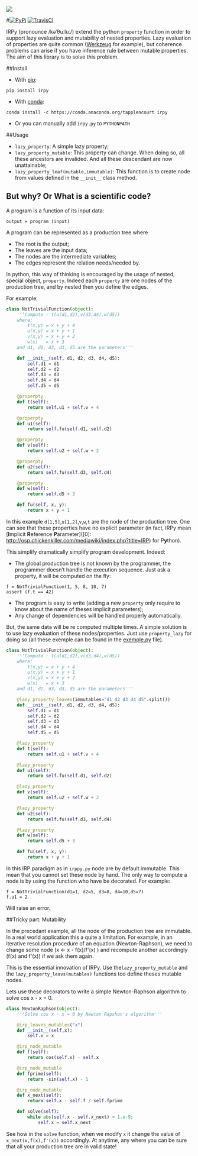 ![](https://zippy.gfycat.com/SarcasticOpenHedgehog.gif)

#[![PyPi](https://img.shields.io/pypi/v/irpy.svg)](https://pypi.python.org/pypi/irpy) [![TravisCI](https://img.shields.io/travis/TApplencourt/IRPy.svg)]()


IRPy (pronounce /kəˈθuːluː/) extend the python `property` function in order to support lazy evaluation and mutability of nested properties.
Lazy evaluation of properties are quite common ([Werkzeug](http://werkzeug.pocoo.org/docs/0.11/utils/#werkzeug.utils.cached_property) for example),
but coherence problems can arise if you have inference rule between mutable properties. The aim of this library is to solve this problem.


##Install
- With [pip](https://pip.pypa.io/en/stable/):
```
pip install irpy
```
- With [conda](http://conda.pydata.org/docs/): 
```
conda install -c https://conda.anaconda.org/tapplencourt irpy
```
- Or you can manually add `irpy.py` to `PYTHONPATH` 

##Usage

- `lazy_property`: A simple lazy property;
- `lazy_property_mutable`: This property can change. When doing so, all these ancestors are invalided. And all these descendant are now unattainable;
- `lazy_property_leaf(mutable,immutable)`: This function is to create node from values defined in the `__init__` class method.

## But why? Or What is a scientific code?
A program is a function of its input data:
```
output = program (input)
```
A program can be represented as a production tree where
- The root is the output;
- The leaves are the input data; 
- The nodes are the intermediate variables;
- The edges represent the relation needs/needed by.

In python, this way of thinking is encouraged by the usage of nested, special object, `property`. Indeed each `property` are one nodes of the production tree, and by nested then you define the edges. 

For example:
```python
class NotTrivialFunction(object):
    '''Compute : t(u(d1,d2),v(d3,d4),w(d5))
    where:
        t(x,y) = x + y + 4
        u(x,y) = x + y + 1
        v(x,y) = x + y + 2
        w(x)   = x + 3
    and d1, d2, d3, d3, d5 are the parameters'''

    def __init__(self, d1, d2, d3, d4, d5):
        self.d1 = d1
        self.d2 = d2
        self.d3 = d3
        self.d4 = d4
        self.d5 = d5

    @properpty
    def t(self):
        return self.u1 + self.v + 4

    @properpty
    def u1(self):
        return self.fu(self.d1, self.d2)

    @properpty
    def v(self):
        return self.u2 + self.w + 2

    @properpty
    def u2(self):
        return self.fu(self.d3, self.d4)

    @properpty
    def w(self):
        return self.d5 + 3

    def fu(self, x, y):
        return x + y + 1

```

In this example `d[1,5]`,`u[1,2]`,`v`,`w`,`t` are the node of the production tree. One can see that these properties have no explicit parameter 
(in fact, IRPy mean [**I**mplicit **R**eference **P**arameter](\[0\]: http://osp.chickenkiller.com/mediawiki/index.php?title=IRP) for P**y**thon).

This simplify dramatically simplify program development. Indeed:
- The global production tree is not known by the programmer, the programmer doesn’t handle the execution sequence. Just ask a property, it will be computed on the fly:
```
f = NotTrivialFunction(1, 5, 8, 10, 7)
assert (f.t == 42)
```
- The program is easy to write (adding a new `property` only require to know about the name of theses implicit parameters); 
- Any change of dependencies will be handled properly automatically.


But, the same data will be re computed multiple times. A simple solution is to use lazy evaluation of these nodes/properties. Just use `property_lazy` for doing so 
(all these exemple can be found in the [exemple.py](https://github.com/TApplencourt/IRPy/blob/master/exemple.py) file).

```python
class NotTrivialFunction(object):
    '''Compute : t(u(d1,d2),v(d3,d4),w(d5))
    where:
        t(x,y) = x + y + 4
        u(x,y) = x + y + 1
        v(x,y) = x + y + 2
        w(x)   = x + 3
    and d1, d2, d3, d3, d5 are the parameters'''

    @lazy_property_leaves(immutables="d1 d2 d3 d4 d5".split())
    def __init__(self, d1, d2, d3, d4, d5):
        self.d1 = d1
        self.d2 = d2
        self.d3 = d3
        self.d4 = d4
        self.d5 = d5

    @lazy_property
    def t(self):
        return self.u1 + self.v + 4

    @lazy_property
    def u1(self):
        return self.fu(self.d1, self.d2)

    @lazy_property
    def v(self):
        return self.u2 + self.w + 2

    @lazy_property
    def u2(self):
        return self.fu(self.d3, self.d4)

    @lazy_property
    def w(self):
        return self.d5 + 3

    def fu(self, x, y):
        return x + y + 1
```
In this IRP paradigm as in `irppy.py` node are by default immutable. This mean that you cannot set these node by hand. The only way to compute a node is by using the function who have be decorated. 
For example:

```
f = NotTrivialFunction(d1=1, d2=5, d3=8, d4=10,d5=7)
f.u1 = 2
```
Will raise an error.


##Tricky part: Mutability

In the precedant example, all the node of the production tree are immutable. In a real world application this a quite a limitation.
For example, in an iterative resolution procedure of an equation (Newton-Raphson), we need to change some node (x <- x - f(x)/f'(x) ) and recompute another accordingly (f(x) and f'(x)) if we ask them again.

This is the essential innovation of IRPy. Use the`lazy_property_mutable` and the `lazy_property_leavs(mutables)` functions too define theses mutable nodes.

Lets use these decorators to write a simple Newton-Raphson algorithm to solve cos x - x = 0.
```python
class NewtonRaphson(object):
    '''Solve cos x - x = 0 by Newton Rapshon's algorithm'''

    @irp_leaves_mutables("x")
    def __init__(self,x):
        self.x = x        

    @irp_node_mutable
    def f(self):
        return cos(self.x) - self.x

    @irp_node_mutable
    def fprime(self):
        return -sin(self.x) - 1

    @irp_node_mutable
    def x_next(self):
        return self.x - self.f / self.fprime

    def solve(self):
        while abs(self.x - self.x_next) > 1.e-9:
            self.x = self.x_next
```

See how in the `solve` function, when we modify `x` it change the value of `x_next(x,f(x),f'(x))` accordingly. At anytime, any where you can be sure that all your production tree are in valid state!

